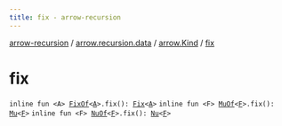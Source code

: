 ```yaml
---
title: fix - arrow-recursion
---
```


[arrow-recursion](../../index.html) / [arrow.recursion.data](../index.html) / [arrow.Kind](index.html) / [fix](./fix.html)

# fix

`inline fun <A> `[`FixOf`](../-fix-of.html)`<`[`A`](fix.html#A)`>.fix(): `[`Fix`](../-fix/index.html)`<`[`A`](fix.html#A)`>`
`inline fun <F> `[`MuOf`](../-mu-of.html)`<`[`F`](fix.html#F)`>.fix(): `[`Mu`](../-mu/index.html)`<`[`F`](fix.html#F)`>`
`inline fun <F> `[`NuOf`](../-nu-of.html)`<`[`F`](fix.html#F)`>.fix(): `[`Nu`](../-nu/index.html)`<`[`F`](fix.html#F)`>`